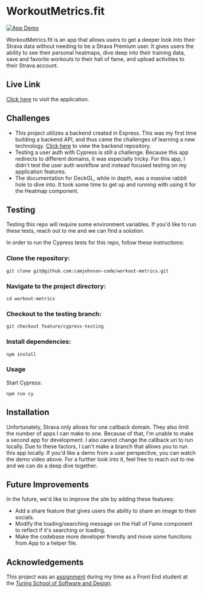 # WorkoutMetrics.fit

[![App Demo](https://img.youtube.com/vi/saz7a-xCGQs/maxresdefault.jpg)](https://youtu.be/saz7a-xCGQs?t=1)

WorkoutMetrics.fit is an app that allows users to get a deeper look into their Strava data without needing to be a Strava Premium user. It gives users the ability to see their personal heatmaps, dive deep into their training data, save and favorite workouts to their hall of fame, and upload activities to their Strava account.

## Live Link

[Click here](https://workout-metrics.vercel.app/) to visit the application.

## Challenges

- This project utilizes a backend created in Express. This was my first time building a backend API, and thus came the challenges of learning a new technology. [Click here](https://github.com/camjohnson-code/workout-metrics-api) to view the backend repository.
- Testing a user auth with Cypress is still a challenge. Because this app redirects to different domains, it was especially tricky. For this app, I didn't test the user auth workflow and instead focused testing on my application features. 
- The documentation for DeckGL, while in depth, was a massive rabbit hole to dive into. It took some time to get up and running with using it for the Heatmap component.

## Testing

Testing this repo will require some environment variables. If you'd like to run these tests, reach out to me and we can find a solution. 

In order to run the Cypress tests for this repo, follow these instructions: 

### Clone the repository:

`git clone git@github.com:camjohnson-code/workout-metrics.git`

### Navigate to the project directory:

`cd workout-metrics`

### Checkout to the testing branch:

`git checkout feature/cypress-testing`

### Install dependencies:

`npm install`

### Usage

Start Cypress:

`npm run cy`

## Installation

Unfortunately, Strava only allows for one callback domain. They also limit the number of apps I can make to one. Because of that, I'm unable to make a second app for development. I also cannot change the callback uri to run locally. Due to these factors, I can't make a branch that allows you to run this app locally. If you'd like a demo from a user perspective, you can watch the demo video above. For a further look into it, feel free to reach out to me and we can do a deep dive together.

## Future Improvements

In the future, we'd like to improve the site by adding these features:

- Add a share feature that gives users the ability to share an image to their socials.
- Modify the loading/searching message on the Hall of Fame component to reflect if it's searching or loading.
- Make the codebase more developer friendly and move some funcitons from App to a helper file.

## Acknowledgements

This project was an [assignment](https://frontend.turing.edu/projects/module-3/showcase.html) during my time as a Front End student at the [Turing School of Software and Design](https://turing.edu/).
